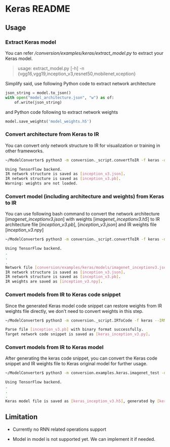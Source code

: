 # Keras README

## Usage

### Extract Keras model

You can refer */conversion/examples/keras/extract_model.py* to extract your Keras model.

> usage: extract_model.py [-h] -n {vgg16,vgg19,inception_v3,resnet50,mobilenet,xception}

Simplify said, use following Python code to extract network architecture
```python
json_string = model.to_json()
with open("model_architecture.json", "w") as of:
    of.write(json_string)
```

and Python code following to extract network weights
```python
model.save_weights('model_weights.h5')
```

### Convert architecture from Keras to IR

You can convert only network structure to IR for visualization or training in other frameworks.

```bash
~/ModelConverter$ python3 -m conversion._script.convertToIR -f keras -d inception_v3 -n imagenet_inceptionv3.json

Using TensorFlow backend.
IR network structure is saved as [inception_v3.json].
IR network structure is saved as [inception_v3.pb].
Warning: weights are not loaded.
```



### Convert model (including architecture and weights) from Keras to IR

You can use following bash command to convert the network architecture [*imagenet_inceptionv3.json*] with weights [*imagenet_inceptionv3.h5*] to IR architecture file [*inception_v3.pb*], [*inception_v3.json*] and IR weights file [*inception_v3.npy*]

```bash
~/ModelConverter$ python3 -m conversion._script.convertToIR -f keras -d inception_v3 -n imagenet_inceptionv3.json -w imagenet_inceptionv3.h5

Using TensorFlow backend.
.
.
.
Network file [conversion/examples/keras/models/imagenet_inceptionv3.json] is loaded successfully.
IR network structure is saved as [inception_v3.json].
IR network structure is saved as [inception_v3.pb].
IR weights are saved as [inception_v3.npy].
```

### Convert models from IR to Keras code snippet

Since the generated Keras model code snippet can restore weights from IR weights file directly, we don't need to convert weights in this step.

```bash
~/ModelConverter$ python3 -m conversion._script.IRToCode -f keras --IRModelPath inception_v3.pb --dstModelPath keras_inception_v3.py

Parse file [inception_v3.pb] with binary format successfully.
Target network code snippet is saved as [keras_inception_v3.py].
```

### Convert models from IR to Keras model

After generating the keras code snippet, you can convert the Keras code snippet and IR weights file to Keras original model for further usage.

```bash
~/ModelConverter$ python3 -m conversion.examples.keras.imagenet_test -n keras_inception_v3.py -w inception_v3.npy --dump keras_inception_v3.h5

Using TensorFlow backend.
.
.
.
Keras model file is saved as [keras_inception_v3.h5], generated by [keras_inception_v3.py] and [inception_v3.npy].
```

## Limitation

- Currently no RNN related operations support

- Model in model is not supported yet. We can implement it if needed.
